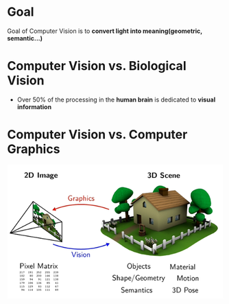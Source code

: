 # Goal
Goal of Computer Vision is to __convert light into meaning(geometric, semantic...)__

# Computer Vision vs. Biological Vision
- Over 50% of the processing in the __human brain__ is dedicated to __visual information__

# Computer Vision vs. Computer Graphics
![pic1](pic\CVvsCG.png "CV vs. CG")